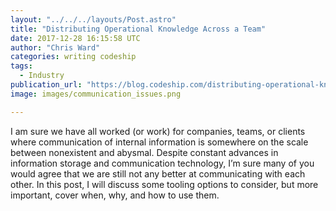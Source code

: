 ```yaml
---
layout: "../../../layouts/Post.astro"
title: "Distributing Operational Knowledge Across a Team"
date: 2017-12-28 16:15:58 UTC
author: "Chris Ward"
categories: writing codeship
tags:
  - Industry
publication_url: "https://blog.codeship.com/distributing-operational-knowledge-across-a-team/"
image: images/communication_issues.png

---
```

I am sure we have all worked (or work) for companies, teams, or clients where communication of internal information is somewhere on the scale between nonexistent and abysmal. Despite constant advances in information storage and communication technology, I’m sure many of you would agree that we are still not any better at communicating with each other. In this post, I will discuss some tooling options to consider, but more important, cover when, why, and how to use them.

